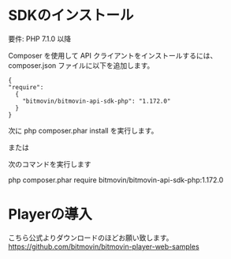 # SDKのインストール

要件: PHP 7.1.0 以降

Composer を使用して API クライアントをインストールするには、composer.json ファイルに以下を追加します。
```
{
"require":
  {
    "bitmovin/bitmovin-api-sdk-php": "1.172.0"
  }
}
```
次に php composer.phar install を実行します。

または

次のコマンドを実行します

php composer.phar require bitmovin/bitmovin-api-sdk-php:1.172.0

# Playerの導入
こちら公式よりダウンロードのほどお願い致します。
https://github.com/bitmovin/bitmovin-player-web-samples
